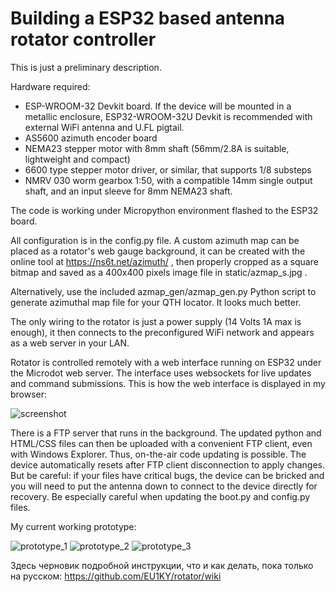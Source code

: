 # Building a ESP32 based antenna rotator controller

This is just a preliminary description.

Hardware required:
- ESP-WROOM-32 Devkit board. If the device will be mounted in a metallic enclosure, ESP32-WROOM-32U Devkit is recommended with
external WiFi antenna and U.FL pigtail.
- AS5600 azimuth encoder board
- NEMA23 stepper motor with 8mm shaft (56mm/2.8A is suitable, lightweight and compact) 
- 6600 type stepper motor driver, or similar, that supports 1/8 substeps
- NMRV 030 worm gearbox 1:50, with a compatible 14mm single output shaft, and an input sleeve for 8mm NEMA23 shaft.

The code is working under Micropython environment flashed to the ESP32 board.

All configuration is in the config.py file. A custom azimuth map can be placed as a rotator's web gauge background, it can be
created with the online tool at https://ns6t.net/azimuth/ , then properly cropped as a square bitmap and saved as a 400x400 pixels image file in static/azmap_s.jpg .

Alternatively, use the included azmap_gen/azmap_gen.py Python script to generate azimuthal map file for your QTH locator. It looks much better.

The only wiring to the rotator is just a power supply (14 Volts 1A max is enough), it then connects to the preconfigured WiFi
network and appears as a web server in your LAN.

Rotator is controlled remotely with a web interface running on ESP32 under the Microdot web server. The interface uses websockets
for live updates and command submissions. This is how the web interface is displayed in my browser:

![screenshot](https://github.com/EU1KY/rotator/assets/1841648/e5671847-bbd6-40ab-9ff1-d925bf39c139)

There is a FTP server that runs in the background. The updated python and HTML/CSS files can then be uploaded with a convenient FTP client,
even with Windows Explorer. Thus, on-the-air code updating is possible. The device automatically resets after FTP client disconnection
to apply changes. But be careful: if your files have critical bugs, the device can be bricked and you will need to put the antenna down
to connect to the device directly for recovery. Be especially careful when updating the boot.py and config.py files. 

My current working prototype:

![prototype_1](https://github.com/EU1KY/rotator/assets/1841648/d35414da-c701-420c-ae66-c1df03fdd736)
![prototype_2](https://github.com/EU1KY/rotator/assets/1841648/a3a52a5f-4010-4889-8b40-02e133d503e9)
![prototype_3](https://github.com/EU1KY/rotator/assets/1841648/304d80ba-6bec-44a8-8fd8-6762de2d77b1)

Здесь черновик подробной инструкции, что и как делать, пока только на русском: https://github.com/EU1KY/rotator/wiki
